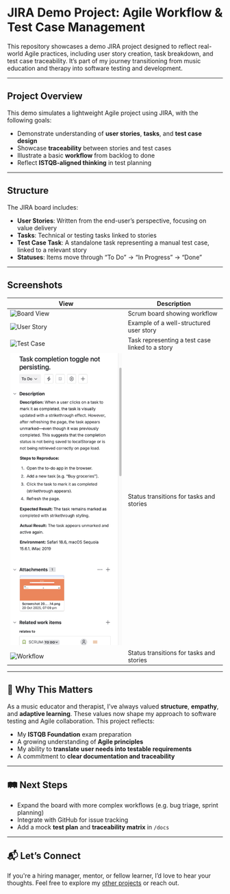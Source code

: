 # JIRA Demo Project: Agile Workflow & Test Case Management

This repository showcases a demo JIRA project designed to reflect real-world Agile practices, including user story creation, task breakdown, and test case traceability. It’s part of my journey transitioning from music education and therapy into software testing and development.

---

## Project Overview

This demo simulates a lightweight Agile project using JIRA, with the following goals:

- Demonstrate understanding of **user stories**, **tasks**, and **test case design**
- Showcase **traceability** between stories and test cases
- Illustrate a basic **workflow** from backlog to done
- Reflect **ISTQB-aligned thinking** in test planning

---

## Structure

The JIRA board includes:

- **User Stories**: Written from the end-user’s perspective, focusing on value delivery
- **Tasks**: Technical or testing tasks linked to stories
- **Test Case Task**: A standalone task representing a manual test case, linked to a relevant story
- **Statuses**: Items move through “To Do” → “In Progress” → “Done”

---

## Screenshots

| View | Description |
|------|-------------|
| ![Board View](screenshots/board-view.png) | Scrum board showing workflow |
| ![User Story](screenshots/user-story-example.png) | Example of a well-structured user story |
| ![Test Case](screenshots/test-case-task.png) | Task representing a test case linked to a story |
| ![Bug Report](screenshots/bug-report.png) | Status transitions for tasks and stories |
| ![Workflow](screenshots/workflow-status.png) | Status transitions for tasks and stories |

---

## 🧠 Why This Matters

As a music educator and therapist, I’ve always valued **structure**, **empathy**, and **adaptive learning**. These values now shape my approach to software testing and Agile collaboration. This project reflects:

- My **ISTQB Foundation** exam preparation
- A growing understanding of **Agile principles**
- My ability to **translate user needs into testable requirements**
- A commitment to **clear documentation and traceability**

---

## 🛤️ Next Steps

- Expand the board with more complex workflows (e.g. bug triage, sprint planning)
- Integrate with GitHub for issue tracking
- Add a mock **test plan** and **traceability matrix** in `/docs`

---

## 📬 Let’s Connect

If you're a hiring manager, mentor, or fellow learner, I’d love to hear your thoughts. Feel free to explore my [other projects](https://github.com/Tmoorin7) or reach out.
